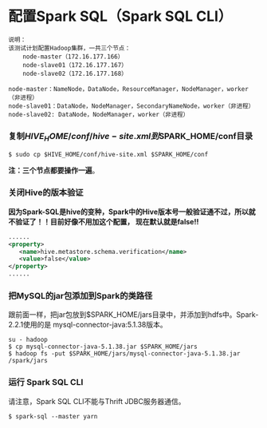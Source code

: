 配置Spark SQL（Spark SQL CLI）
=================================================================================
```
说明：
该测试计划配置Hadoop集群，一共三个节点：
    node-master（172.16.177.166）
    node-slave01（172.16.177.167）
    node-slave02（172.16.177.168）

node-master：NameNode，DataNode，ResourceManager，NodeManager，worker（非进程）
node-slave01：DataNode，NodeManager，SecondaryNameNode，worker（非进程）
node-slave02: DataNode，NodeManager，worker（非进程）
```

### 复制$HIVE_HOME/conf/hive-site.xml到$SPARK_HOME/conf目录
```shell
$ sudo cp $HIVE_HOME/conf/hive-site.xml $SPARK_HOME/conf
```
**注：三个节点都要操作一遍**。

### 关闭Hive的版本验证
**因为Spark-SQL是hive的变种，Spark中的Hive版本号一般验证通不过，所以就不验证了！！目前好像不用加这个配置，
现在默认就是false!!**
```xml
......
<property>    
   <name>hive.metastore.schema.verification</name>    
   <value>false</value>    
</property>
......
```

### 把MySQL的jar包添加到Spark的类路径
跟前面一样，把jar包放到$SPARK_HOME/jars目录中，并添加到hdfs中。Spark-2.2.1使用的是
mysql-connector-java:5.1.38版本。
```shell
su - hadoop
$ cp mysql-connector-java-5.1.38.jar $SPARK_HOME/jars
$ hadoop fs -put $SPARK_HOME/jars/mysql-connector-java-5.1.38.jar /spark/jars
```

### 运行 Spark SQL CLI
请注意，Spark SQL CLI不能与Thrift JDBC服务器通信。
```shell
$ spark-sql --master yarn
```
